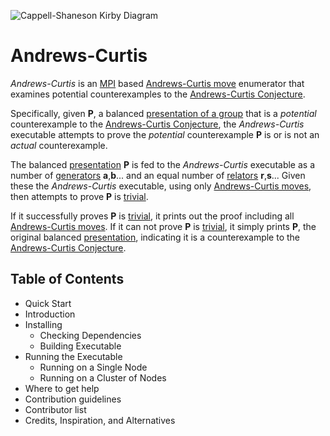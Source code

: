 ![Cappell-Shaneson Kirby Diagram](https://raw.github.com/KellyJDavis/Andrews-Curtis/master/Cappell-Shaneson_KirbyDiagram.png)

# Andrews-Curtis

*Andrews-Curtis* is an [MPI](http://en.wikipedia.org/wiki/Message_Passing_Interface) based [Andrews-Curtis move](http://www.jstor.org/stable/2033843) enumerator that examines potential counterexamples to the [Andrews-Curtis Conjecture](http://www.jstor.org/stable/2033843).

Specifically, given __P__, a balanced [presentation of a group](http://en.wikipedia.org/wiki/Presentation_of_a_group) that is a *potential* counterexample to the [Andrews-Curtis Conjecture](http://www.jstor.org/stable/2033843), the *Andrews-Curtis* executable attempts to prove the *potential* counterexample __P__ is or is not an *actual* counterexample.

The balanced [presentation](http://en.wikipedia.org/wiki/Presentation_of_a_group) __P__ is fed to the *Andrews-Curtis* executable as a number of [generators](http://en.wikipedia.org/wiki/Generating_set_of_a_group) __a__,__b__... and an equal number of [relators](http://en.wikipedia.org/wiki/Presentation_of_a_group) __r__,__s__... Given these the *Andrews-Curtis* executable, using only [Andrews-Curtis moves](http://www.jstor.org/stable/2033843), then attempts to prove __P__ is [trivial](http://en.wikipedia.org/wiki/Trivial_group).

If it successfully proves __P__ is [trivial](http://en.wikipedia.org/wiki/Trivial_group), it prints out the proof including all [Andrews-Curtis moves](http://www.jstor.org/stable/2033843). If it can not prove __P__ is [trivial](http://en.wikipedia.org/wiki/Trivial_group), it simply prints __P__, the original balanced [presentation](http://en.wikipedia.org/wiki/Presentation_of_a_group), indicating it is a counterexample to the [Andrews-Curtis Conjecture](http://www.jstor.org/stable/2033843).

## Table of Contents

* Quick Start
* Introduction
* Installing
  * Checking Dependencies
  * Building Executable
* Running the Executable
  * Running on a Single Node
  * Running on a Cluster of Nodes
* Where to get help
* Contribution guidelines
* Contributor list
* Credits, Inspiration, and Alternatives
